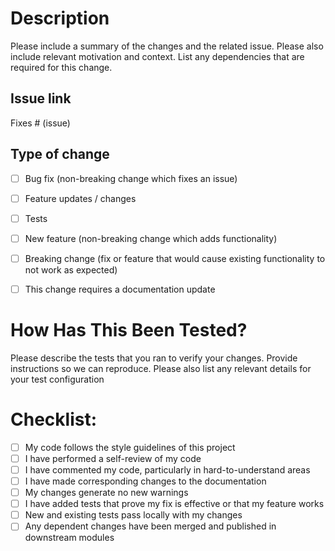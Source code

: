 # Description

Please include a summary of the changes and the related issue. Please also include relevant motivation and context. List any dependencies that are required for this change.

## Issue link

Fixes # (issue)

## Type of change

- [ ] Bug fix (non-breaking change which fixes an issue)
- [ ] Feature updates / changes
- [ ] Tests
- [ ] New feature (non-breaking change which adds functionality)
- [ ] Breaking change (fix or feature that would cause existing functionality to not work as expected)
- [ ] This change requires a documentation update


# How Has This Been Tested?

Please describe the tests that you ran to verify your changes. Provide instructions so we can reproduce. Please also list any relevant details for your test configuration


# Checklist:

- [ ] My code follows the style guidelines of this project
- [ ] I have performed a self-review of my code
- [ ] I have commented my code, particularly in hard-to-understand areas
- [ ] I have made corresponding changes to the documentation
- [ ] My changes generate no new warnings
- [ ] I have added tests that prove my fix is effective or that my feature works
- [ ] New and existing tests pass locally with my changes
- [ ] Any dependent changes have been merged and published in downstream modules

